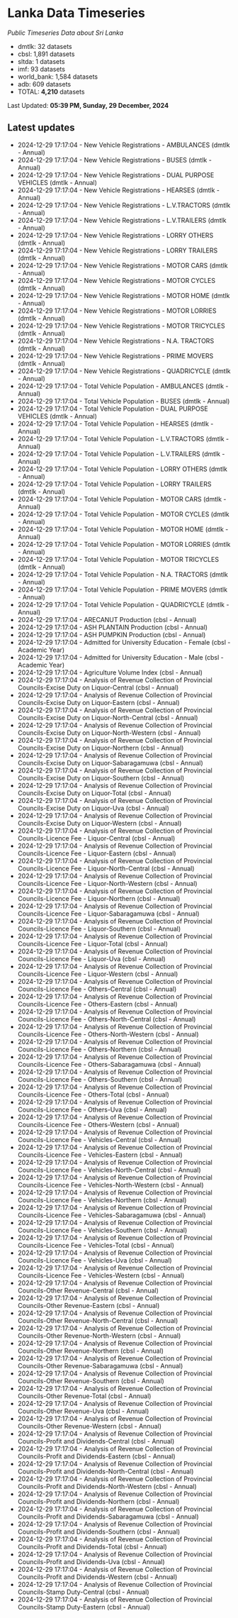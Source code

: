 # Lanka Data Timeseries
*Public Timeseries Data about Sri Lanka*

* dmtlk: 32 datasets
* cbsl: 1,891 datasets
* sltda: 1 datasets
* imf: 93 datasets
* world_bank: 1,584 datasets
* adb: 609 datasets
* TOTAL: **4,210** datasets

Last Updated: **05:39 PM, Sunday, 29 December, 2024**

## Latest updates

* 2024-12-29 17:17:04 - New Vehicle Registrations - AMBULANCES (dmtlk - Annual)
* 2024-12-29 17:17:04 - New Vehicle Registrations - BUSES (dmtlk - Annual)
* 2024-12-29 17:17:04 - New Vehicle Registrations - DUAL PURPOSE VEHICLES (dmtlk - Annual)
* 2024-12-29 17:17:04 - New Vehicle Registrations - HEARSES (dmtlk - Annual)
* 2024-12-29 17:17:04 - New Vehicle Registrations - L.V.TRACTORS (dmtlk - Annual)
* 2024-12-29 17:17:04 - New Vehicle Registrations - L.V.TRAILERS (dmtlk - Annual)
* 2024-12-29 17:17:04 - New Vehicle Registrations - LORRY OTHERS (dmtlk - Annual)
* 2024-12-29 17:17:04 - New Vehicle Registrations - LORRY TRAILERS (dmtlk - Annual)
* 2024-12-29 17:17:04 - New Vehicle Registrations - MOTOR CARS (dmtlk - Annual)
* 2024-12-29 17:17:04 - New Vehicle Registrations - MOTOR CYCLES (dmtlk - Annual)
* 2024-12-29 17:17:04 - New Vehicle Registrations - MOTOR HOME (dmtlk - Annual)
* 2024-12-29 17:17:04 - New Vehicle Registrations - MOTOR LORRIES (dmtlk - Annual)
* 2024-12-29 17:17:04 - New Vehicle Registrations - MOTOR TRICYCLES (dmtlk - Annual)
* 2024-12-29 17:17:04 - New Vehicle Registrations - N.A. TRACTORS (dmtlk - Annual)
* 2024-12-29 17:17:04 - New Vehicle Registrations - PRIME MOVERS (dmtlk - Annual)
* 2024-12-29 17:17:04 - New Vehicle Registrations - QUADRICYCLE (dmtlk - Annual)
* 2024-12-29 17:17:04 - Total Vehicle Population - AMBULANCES (dmtlk - Annual)
* 2024-12-29 17:17:04 - Total Vehicle Population - BUSES (dmtlk - Annual)
* 2024-12-29 17:17:04 - Total Vehicle Population - DUAL PURPOSE VEHICLES (dmtlk - Annual)
* 2024-12-29 17:17:04 - Total Vehicle Population - HEARSES (dmtlk - Annual)
* 2024-12-29 17:17:04 - Total Vehicle Population - L.V.TRACTORS (dmtlk - Annual)
* 2024-12-29 17:17:04 - Total Vehicle Population - L.V.TRAILERS (dmtlk - Annual)
* 2024-12-29 17:17:04 - Total Vehicle Population - LORRY OTHERS (dmtlk - Annual)
* 2024-12-29 17:17:04 - Total Vehicle Population - LORRY TRAILERS (dmtlk - Annual)
* 2024-12-29 17:17:04 - Total Vehicle Population - MOTOR CARS (dmtlk - Annual)
* 2024-12-29 17:17:04 - Total Vehicle Population - MOTOR CYCLES (dmtlk - Annual)
* 2024-12-29 17:17:04 - Total Vehicle Population - MOTOR HOME (dmtlk - Annual)
* 2024-12-29 17:17:04 - Total Vehicle Population - MOTOR LORRIES (dmtlk - Annual)
* 2024-12-29 17:17:04 - Total Vehicle Population - MOTOR TRICYCLES (dmtlk - Annual)
* 2024-12-29 17:17:04 - Total Vehicle Population - N.A. TRACTORS (dmtlk - Annual)
* 2024-12-29 17:17:04 - Total Vehicle Population - PRIME MOVERS (dmtlk - Annual)
* 2024-12-29 17:17:04 - Total Vehicle Population - QUADRICYCLE (dmtlk - Annual)
* 2024-12-29 17:17:04 - ARECANUT Production (cbsl - Annual)
* 2024-12-29 17:17:04 - ASH PLANTAIN Production (cbsl - Annual)
* 2024-12-29 17:17:04 - ASH PUMPKIN Production (cbsl - Annual)
* 2024-12-29 17:17:04 - Admitted for University Education - Female (cbsl - Academic Year)
* 2024-12-29 17:17:04 - Admitted for University Education - Male (cbsl - Academic Year)
* 2024-12-29 17:17:04 - Agriculture Volume Index (cbsl - Annual)
* 2024-12-29 17:17:04 - Analysis of Revenue Collection of Provincial Councils-Excise Duty on Liquor-Central (cbsl - Annual)
* 2024-12-29 17:17:04 - Analysis of Revenue Collection of Provincial Councils-Excise Duty on Liquor-Eastern (cbsl - Annual)
* 2024-12-29 17:17:04 - Analysis of Revenue Collection of Provincial Councils-Excise Duty on Liquor-North-Central (cbsl - Annual)
* 2024-12-29 17:17:04 - Analysis of Revenue Collection of Provincial Councils-Excise Duty on Liquor-North-Western (cbsl - Annual)
* 2024-12-29 17:17:04 - Analysis of Revenue Collection of Provincial Councils-Excise Duty on Liquor-Northern (cbsl - Annual)
* 2024-12-29 17:17:04 - Analysis of Revenue Collection of Provincial Councils-Excise Duty on Liquor-Sabaragamuwa (cbsl - Annual)
* 2024-12-29 17:17:04 - Analysis of Revenue Collection of Provincial Councils-Excise Duty on Liquor-Southern (cbsl - Annual)
* 2024-12-29 17:17:04 - Analysis of Revenue Collection of Provincial Councils-Excise Duty on Liquor-Total (cbsl - Annual)
* 2024-12-29 17:17:04 - Analysis of Revenue Collection of Provincial Councils-Excise Duty on Liquor-Uva (cbsl - Annual)
* 2024-12-29 17:17:04 - Analysis of Revenue Collection of Provincial Councils-Excise Duty on Liquor-Western (cbsl - Annual)
* 2024-12-29 17:17:04 - Analysis of Revenue Collection of Provincial Councils-Licence Fee - Liquor-Central (cbsl - Annual)
* 2024-12-29 17:17:04 - Analysis of Revenue Collection of Provincial Councils-Licence Fee - Liquor-Eastern (cbsl - Annual)
* 2024-12-29 17:17:04 - Analysis of Revenue Collection of Provincial Councils-Licence Fee - Liquor-North-Central (cbsl - Annual)
* 2024-12-29 17:17:04 - Analysis of Revenue Collection of Provincial Councils-Licence Fee - Liquor-North-Western (cbsl - Annual)
* 2024-12-29 17:17:04 - Analysis of Revenue Collection of Provincial Councils-Licence Fee - Liquor-Northern (cbsl - Annual)
* 2024-12-29 17:17:04 - Analysis of Revenue Collection of Provincial Councils-Licence Fee - Liquor-Sabaragamuwa (cbsl - Annual)
* 2024-12-29 17:17:04 - Analysis of Revenue Collection of Provincial Councils-Licence Fee - Liquor-Southern (cbsl - Annual)
* 2024-12-29 17:17:04 - Analysis of Revenue Collection of Provincial Councils-Licence Fee - Liquor-Total (cbsl - Annual)
* 2024-12-29 17:17:04 - Analysis of Revenue Collection of Provincial Councils-Licence Fee - Liquor-Uva (cbsl - Annual)
* 2024-12-29 17:17:04 - Analysis of Revenue Collection of Provincial Councils-Licence Fee - Liquor-Western (cbsl - Annual)
* 2024-12-29 17:17:04 - Analysis of Revenue Collection of Provincial Councils-Licence Fee - Others-Central (cbsl - Annual)
* 2024-12-29 17:17:04 - Analysis of Revenue Collection of Provincial Councils-Licence Fee - Others-Eastern (cbsl - Annual)
* 2024-12-29 17:17:04 - Analysis of Revenue Collection of Provincial Councils-Licence Fee - Others-North-Central (cbsl - Annual)
* 2024-12-29 17:17:04 - Analysis of Revenue Collection of Provincial Councils-Licence Fee - Others-North-Western (cbsl - Annual)
* 2024-12-29 17:17:04 - Analysis of Revenue Collection of Provincial Councils-Licence Fee - Others-Northern (cbsl - Annual)
* 2024-12-29 17:17:04 - Analysis of Revenue Collection of Provincial Councils-Licence Fee - Others-Sabaragamuwa (cbsl - Annual)
* 2024-12-29 17:17:04 - Analysis of Revenue Collection of Provincial Councils-Licence Fee - Others-Southern (cbsl - Annual)
* 2024-12-29 17:17:04 - Analysis of Revenue Collection of Provincial Councils-Licence Fee - Others-Total (cbsl - Annual)
* 2024-12-29 17:17:04 - Analysis of Revenue Collection of Provincial Councils-Licence Fee - Others-Uva (cbsl - Annual)
* 2024-12-29 17:17:04 - Analysis of Revenue Collection of Provincial Councils-Licence Fee - Others-Western (cbsl - Annual)
* 2024-12-29 17:17:04 - Analysis of Revenue Collection of Provincial Councils-Licence Fee - Vehicles-Central (cbsl - Annual)
* 2024-12-29 17:17:04 - Analysis of Revenue Collection of Provincial Councils-Licence Fee - Vehicles-Eastern (cbsl - Annual)
* 2024-12-29 17:17:04 - Analysis of Revenue Collection of Provincial Councils-Licence Fee - Vehicles-North-Central (cbsl - Annual)
* 2024-12-29 17:17:04 - Analysis of Revenue Collection of Provincial Councils-Licence Fee - Vehicles-North-Western (cbsl - Annual)
* 2024-12-29 17:17:04 - Analysis of Revenue Collection of Provincial Councils-Licence Fee - Vehicles-Northern (cbsl - Annual)
* 2024-12-29 17:17:04 - Analysis of Revenue Collection of Provincial Councils-Licence Fee - Vehicles-Sabaragamuwa (cbsl - Annual)
* 2024-12-29 17:17:04 - Analysis of Revenue Collection of Provincial Councils-Licence Fee - Vehicles-Southern (cbsl - Annual)
* 2024-12-29 17:17:04 - Analysis of Revenue Collection of Provincial Councils-Licence Fee - Vehicles-Total (cbsl - Annual)
* 2024-12-29 17:17:04 - Analysis of Revenue Collection of Provincial Councils-Licence Fee - Vehicles-Uva (cbsl - Annual)
* 2024-12-29 17:17:04 - Analysis of Revenue Collection of Provincial Councils-Licence Fee - Vehicles-Western (cbsl - Annual)
* 2024-12-29 17:17:04 - Analysis of Revenue Collection of Provincial Councils-Other Revenue-Central (cbsl - Annual)
* 2024-12-29 17:17:04 - Analysis of Revenue Collection of Provincial Councils-Other Revenue-Eastern (cbsl - Annual)
* 2024-12-29 17:17:04 - Analysis of Revenue Collection of Provincial Councils-Other Revenue-North-Central (cbsl - Annual)
* 2024-12-29 17:17:04 - Analysis of Revenue Collection of Provincial Councils-Other Revenue-North-Western (cbsl - Annual)
* 2024-12-29 17:17:04 - Analysis of Revenue Collection of Provincial Councils-Other Revenue-Northern (cbsl - Annual)
* 2024-12-29 17:17:04 - Analysis of Revenue Collection of Provincial Councils-Other Revenue-Sabaragamuwa (cbsl - Annual)
* 2024-12-29 17:17:04 - Analysis of Revenue Collection of Provincial Councils-Other Revenue-Southern (cbsl - Annual)
* 2024-12-29 17:17:04 - Analysis of Revenue Collection of Provincial Councils-Other Revenue-Total (cbsl - Annual)
* 2024-12-29 17:17:04 - Analysis of Revenue Collection of Provincial Councils-Other Revenue-Uva (cbsl - Annual)
* 2024-12-29 17:17:04 - Analysis of Revenue Collection of Provincial Councils-Other Revenue-Western (cbsl - Annual)
* 2024-12-29 17:17:04 - Analysis of Revenue Collection of Provincial Councils-Profit and Dividends-Central (cbsl - Annual)
* 2024-12-29 17:17:04 - Analysis of Revenue Collection of Provincial Councils-Profit and Dividends-Eastern (cbsl - Annual)
* 2024-12-29 17:17:04 - Analysis of Revenue Collection of Provincial Councils-Profit and Dividends-North-Central (cbsl - Annual)
* 2024-12-29 17:17:04 - Analysis of Revenue Collection of Provincial Councils-Profit and Dividends-North-Western (cbsl - Annual)
* 2024-12-29 17:17:04 - Analysis of Revenue Collection of Provincial Councils-Profit and Dividends-Northern (cbsl - Annual)
* 2024-12-29 17:17:04 - Analysis of Revenue Collection of Provincial Councils-Profit and Dividends-Sabaragamuwa (cbsl - Annual)
* 2024-12-29 17:17:04 - Analysis of Revenue Collection of Provincial Councils-Profit and Dividends-Southern (cbsl - Annual)
* 2024-12-29 17:17:04 - Analysis of Revenue Collection of Provincial Councils-Profit and Dividends-Total (cbsl - Annual)
* 2024-12-29 17:17:04 - Analysis of Revenue Collection of Provincial Councils-Profit and Dividends-Uva (cbsl - Annual)
* 2024-12-29 17:17:04 - Analysis of Revenue Collection of Provincial Councils-Profit and Dividends-Western (cbsl - Annual)
* 2024-12-29 17:17:04 - Analysis of Revenue Collection of Provincial Councils-Stamp Duty-Central (cbsl - Annual)
* 2024-12-29 17:17:04 - Analysis of Revenue Collection of Provincial Councils-Stamp Duty-Eastern (cbsl - Annual)